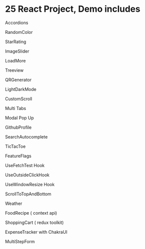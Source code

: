 # 25 React Project, Demo includes

Accordions

RandomColor

StarRating

ImageSlider

LoadMore

Treeview

QRGenerator

LightDarkMode

CustomScroll

Multi Tabs

Modal Pop Up

GithubProfile

SearchAutocomplete

TicTacToe

FeatureFlags

UseFetchTest Hook

UseOutsideClickHook

UseWindowResize Hook

ScrollToTopAndBottom

Weather

FoodRecipe ( context api)

ShoppingCart ( redux toolkit)

ExpenseTracker with ChakraUI

MultiStepForm
